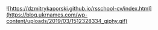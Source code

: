 <!-- <a href="https://app.daily.dev/Kaporski"><img src="https://api.daily.dev/devcards/1c963d6a19c7468c9eb283a369e7111e.png?r=v58" width="224" alt="Dzmitry's Dev Card"/></a> -->
![https://dzmitrykaporski.github.io/rsschool-cv/index.html](https://blog.ukrnames.com/wp-content/uploads/2019/03/1512328334_giphy.gif)

